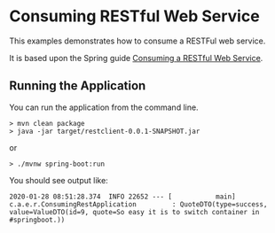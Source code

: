 # Consuming RESTful Web Service

This examples demonstrates how to consume a RESTFul web service. 

It is based upon the Spring guide 
[Consuming a RESTful Web Service](https://spring.io/guides/gs/consuming-rest/).

## Running the Application

You can run the application from the command line.

```
> mvn clean package
> java -jar target/restclient-0.0.1-SNAPSHOT.jar
```

or

```
> ./mvnw spring-boot:run
```

You should see output like:

```
2020-01-28 08:51:28.374  INFO 22652 --- [           main] c.a.e.r.ConsumingRestApplication         : QuoteDTO(type=success, value=ValueDTO(id=9, quote=So easy it is to switch container in #springboot.))
```
